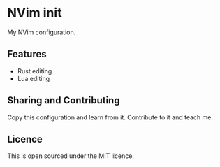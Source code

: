 # NVim init

My NVim configuration.

## Features

- Rust editing
- Lua editing

## Sharing and Contributing

Copy this configuration and learn from it. Contribute to it and teach me.

## Licence 

This is open sourced under the MIT licence.
